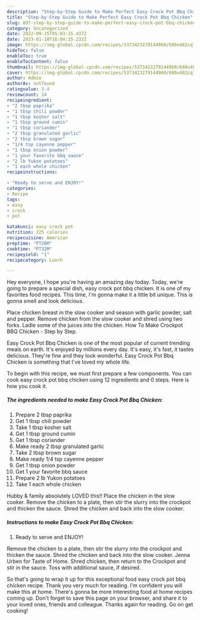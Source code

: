 ```yaml
---
description: "Step-by-Step Guide to Make Perfect Easy Crock Pot Bbq Chicken"
title: "Step-by-Step Guide to Make Perfect Easy Crock Pot Bbq Chicken"
slug: 897-step-by-step-guide-to-make-perfect-easy-crock-pot-bbq-chicken
category: Uncategorized
date: 2022-09-15T05:03:15.437Z
date: 2023-01-18T16:04:35.232Z
image: https://img-global.cpcdn.com/recipes/5373423279144960/680x482cq70/easy-crock-pot-bbq-chicken-recipe-main-photo.jpg
hideToc: false
enableToc: true
enableTocContent: false
thumbnail: https://img-global.cpcdn.com/recipes/5373423279144960/680x482cq70/easy-crock-pot-bbq-chicken-recipe-main-photo.jpg
cover: https://img-global.cpcdn.com/recipes/5373423279144960/680x482cq70/easy-crock-pot-bbq-chicken-recipe-main-photo.jpg
author: Admin
authorAv: notfound
ratingvalue: 3.4
reviewcount: 14
recipeingredient:
- "2 tbsp paprika"
- "1 tbsp chili powder"
- "1 tbsp kosher salt"
- "1 tbsp ground cumin"
- "1 tbsp coriander"
- "2 tbsp granulated garlic"
- "2 tbsp brown sugar"
- "1/4 tsp cayenne pepper"
- "1 tbsp onion powder"
- "1 your favorite bbq sauce"
- "2 lb Yukon potatoes"
- "1 each whole chicken"
recipeinstructions:

- "Ready to serve and ENJOY!"
categories:
- Recipe
tags:
- easy
- crock
- pot

katakunci: easy crock pot 
nutrition: 225 calories
recipecuisine: American
preptime: "PT20M"
cooktime: "PT32M"
recipeyield: "1"
recipecategory: Lunch

---
```



Hey everyone, I hope you're having an amazing day today. Today, we're going to prepare a special dish, easy crock pot bbq chicken. It is one of my favorites food recipes. This time, I'm gonna make it a little bit unique. This is gonna smell and look delicious.

Place chicken breast in the slow cooker and season with garlic powder, salt and pepper. Remove chicken from the slow cooker and shred using two forks. Ladle some of the juices into the chicken. How To Make Crockpot BBQ Chicken - Step by Step.

Easy Crock Pot Bbq Chicken is one of the most popular of current trending meals on earth. It's enjoyed by millions every day. It's easy, it's fast, it tastes delicious. They're fine and they look wonderful. Easy Crock Pot Bbq Chicken is something that I've loved my whole life.


To begin with this recipe, we must first prepare a few components. You can cook easy crock pot bbq chicken using 12 ingredients and 0 steps. Here is how you cook it.

<!--inarticleads1-->

##### The ingredients needed to make Easy Crock Pot Bbq Chicken:

1. Prepare 2 tbsp paprika
1. Get 1 tbsp chili powder
1. Take 1 tbsp kosher salt
1. Get 1 tbsp ground cumin
1. Get 1 tbsp coriander
1. Make ready 2 tbsp granulated garlic
1. Take 2 tbsp brown sugar
1. Make ready 1/4 tsp cayenne pepper
1. Get 1 tbsp onion powder
1. Get 1 your favorite bbq sauce
1. Prepare 2 lb Yukon potatoes
1. Take 1 each whole chicken


Hubby &amp; family absolutely LOVED this!! Place the chicken in the slow cooker. Remove the chicken to a plate, then stir the slurry into the crockpot and thicken the sauce. Shred the chicken and back into the slow cooker. 

<!--inarticleads2-->

##### Instructions to make Easy Crock Pot Bbq Chicken:


1. Ready to serve and ENJOY!

Remove the chicken to a plate, then stir the slurry into the crockpot and thicken the sauce. Shred the chicken and back into the slow cooker. Jenna Urben for Taste of Home. Shred chicken, then return to the Crockpot and stir in the sauce. Toss with additional sauce, if desired. 

So that's going to wrap it up for this exceptional food easy crock pot bbq chicken recipe. Thank you very much for reading. I'm confident you will make this at home. There's gonna be more interesting food at home recipes coming up. Don't forget to save this page on your browser, and share it to your loved ones, friends and colleague. Thanks again for reading. Go on get cooking!

